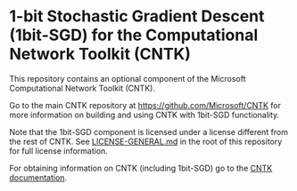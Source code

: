 # 1-bit Stochastic Gradient Descent (1bit-SGD) for the Computational Network Toolkit (CNTK)

This repository contains an optional component of the Microsoft Computational Network Toolkit (CNTK).

Go to the main CNTK repository at https://github.com/Microsoft/CNTK for more information on building and using CNTK with 1bit-SGD functionality.

Note that the 1bit-SGD component is licensed under a license different from the rest of CNTK. See [LICENSE-GENERAL.md](./LICENSE-GENERAL.md) in the root of this repository for full license information.

For obtaining information on CNTK (including 1bit-SGD) go to the [CNTK documentation](https://docs.microsoft.com/en-us/cognitive-toolkit).
